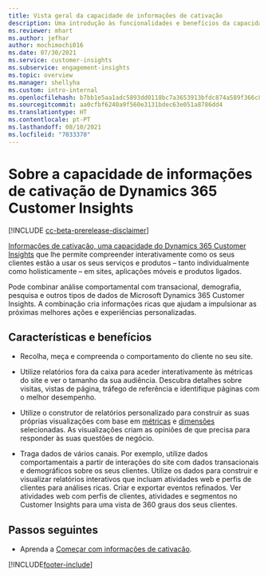```yaml
---
title: Vista geral da capacidade de informações de cativação
description: Uma introdução às funcionalidades e benefícios da capacidade de informações de cativação.
ms.reviewer: mhart
ms.author: jefhar
author: mochimochi016
ms.date: 07/30/2021
ms.service: customer-insights
ms.subservice: engagement-insights
ms.topic: overview
ms.manager: shellyha
ms.custom: intro-internal
ms.openlocfilehash: b7bb1e5aa1adc5893dd0118bc7a3653913bfdc874a589f366c8c37152bbfef4d
ms.sourcegitcommit: aa0cfbf6240a9f560e3131bdec63e051a8786dd4
ms.translationtype: HT
ms.contentlocale: pt-PT
ms.lasthandoff: 08/10/2021
ms.locfileid: "7033370"
---
```

# <a name="about-dynamics-365-customer-insights-engagement-insights-capability"></a>Sobre a capacidade de informações de cativação de Dynamics 365 Customer Insights 

[!INCLUDE [cc-beta-prerelease-disclaimer](includes/cc-beta-prerelease-disclaimer.md)]

[Informações de cativação, uma capacidade do Dynamics 365 Customer Insights](https://dynamics.microsoft.com/ai/customer-insights/engagement-insights-capability/) que lhe permite compreender interativamente como os seus clientes estão a usar os seus serviços e produtos – tanto individualmente como holisticamente – em sites, aplicações móveis e produtos ligados.

Pode combinar análise comportamental com transacional, demografia, pesquisa e outros tipos de dados de Microsoft Dynamics 365 Customer Insights. A combinação cria informações ricas que ajudam a impulsionar as próximas melhores ações e experiências personalizadas.

## <a name="features-and-benefits"></a>Características e benefícios

- Recolha, meça e compreenda o comportamento do cliente no seu site.

- Utilize relatórios fora da caixa para aceder interativamente às métricas do site e ver o tamanho da sua audiência. Descubra detalhes sobre visitas, vistas de página, tráfego de referência e identifique páginas com o melhor desempenho.

- Utilize o construtor de relatórios personalizado para construir as suas próprias visualizações com base em [métricas](glossary.md) e [dimensões](glossary.md) selecionadas. As visualizações criam as opiniões de que precisa para responder às suas questões de negócio.

- Traga dados de vários canais. Por exemplo, utilize dados comportamentais a partir de interações do site com dados transacionais e demográficos sobre os seus clientes. Utilize os dados para construir e visualizar relatórios interativos que incluam atividades web e perfis de clientes para análises ricas. Criar e exportar eventos refinados. Ver atividades web com perfis de clientes, atividades e segmentos no Customer Insights para uma vista de 360 graus dos seus clientes.


## <a name="next-steps"></a>Passos seguintes

- Aprenda a [Começar com informações de cativação](get-started.md).


[!INCLUDE[footer-include](../includes/footer-banner.md)]